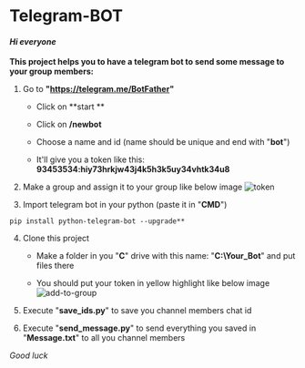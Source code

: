 # Telegram-BOT
#### *Hi everyone*

**This project helps you to have a telegram bot to send some message to your group members:**

1. Go to **"https://telegram.me/BotFather"**

   - Click on **start **

   - Click on **/newbot**

   - Choose a name and id (name should be unique and end with "**bot**")

   - It'll give you a token like this: **93453534:hiy73hrkjw43j4k5h3k5uy34vhtk34u8**


2. Make a group and assign it to your group like below image
![token](https://ibb.co/sj9bzk2)
 
3. Import telegram bot in your python (paste it in "**CMD**")
```
pip install python-telegram-bot --upgrade**
```

4. Clone this project

   - Make a folder in you "**C**" drive with this name: "**C:\Your_Bot**" and put files there

   - You should put your token in yellow highlight like below image
  ![add-to-group](https://ibb.co/645KSDq)
 

5. Execute "**save_ids.py**" to save you channel members chat id

6. Execute "**send_message.py**" to send everything you saved in "**Message.txt**" to all you channel members

*Good luck*
